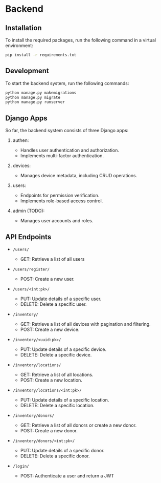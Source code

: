 # Backend

## Installation

To install the required packages, run the following command in a virtual environment:

```bash
pip install -r requirements.txt
```

## Development

To start the backend system, run the following commands:

```bash
python manage.py makemigrations
python manage.py migrate
python manage.py runserver
```

## Django Apps

So far, the backend system consists of three Django apps:

1. authen:

    - Handles user authentication and authorization.
    - Implements multi-factor authentication.

2. devices:

    - Manages device metadata, including CRUD operations.

3. users:

    - Endpoints for permission verification.
    - Implements role-based access control.

4. admin (TODO):

    - Manages user accounts and roles.

## API Endpoints

-   `/users/`

    -   GET: Retrieve a list of all users

-   `/users/register/`

    -   POST: Create a new user.

-   `/users/<int:pk>/`

    -   PUT: Update details of a specific user.
    -   DELETE: Delete a specific user.

-   `/inventory/`

    -   GET: Retrieve a list of all devices with pagination and filtering.
    -   POST: Create a new device.

-   `/inventory/<uuid:pk>/`

    -   PUT: Update details of a specific device.
    -   DELETE: Delete a specific device.

-   `/inventory/locations/`

    -   GET: Retrieve a list of all locations.
    -   POST: Create a new location.

-   `/inventory/locations/<int:pk>/`

    -   PUT: Update details of a specific location.
    -   DELETE: Delete a specific location.

-   `/inventory/donors/`

    -   GET: Retrieve a list of all donors or create a new donor.
    -   POST: Create a new donor.

-   `/inventory/donors/<int:pk>/`

    -   PUT: Update details of a specific donor.
    -   DELETE: Delete a specific donor.

-   `/login/`
    -   POST: Authenticate a user and return a JWT
